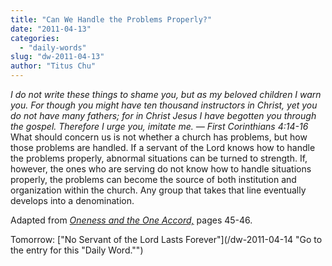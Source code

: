 ```yaml
---
title: "Can We Handle the Problems Properly?"
date: "2011-04-13"
categories: 
  - "daily-words"
slug: "dw-2011-04-13"
author: "Titus Chu"
---
```


_I do not write these things to shame you, but as my beloved children I warn you. For though you might have ten thousand instructors in Christ, yet you do not have many fathers; for in Christ Jesus I have begotten you through the gospel. Therefore I urge you, imitate me. — First Corinthians 4:14-16_ What should concern us is not whether a church has problems, but how those problems are handled. If a servant of the Lord knows how to handle the problems properly, abnormal situations can be turned to strength. If, however, the ones who are serving do not know how to handle situations properly, the problems can become the source of both institution and organization within the church. Any group that takes that line eventually develops into a denomination.

Adapted from _[Oneness and the One Accord,](/book-oneness "Go to the listing for this book.")_ pages 45-46.

Tomorrow: ["No Servant of the Lord Lasts Forever"](/dw-2011-04-14 "Go to the entry for this "Daily Word."")
